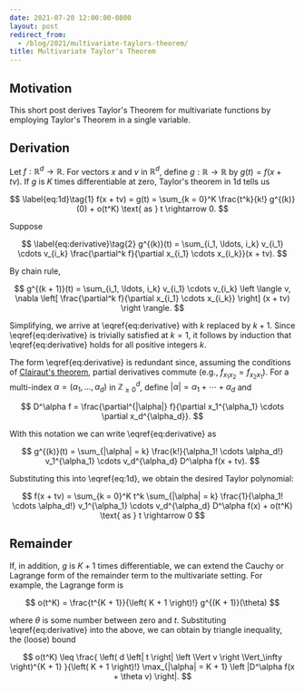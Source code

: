 ```yaml
---
date: 2021-07-20 12:00:00-0800
layout: post
redirect_from:
  - /blog/2021/multivariate-taylors-theorem/
title: Multivariate Taylor's Theorem
---
```

## Motivation

This short post derives Taylor's Theorem for multivariate functions by employing Taylor's Theorem in a single variable.

## Derivation

Let $f : \mathbb{R}^d \rightarrow \mathbb{R}$.
For vectors $x$ and $v$ in $\mathbb{R}^d$, define $g : \mathbb{R} \rightarrow \mathbb{R}$ by $g(t) = f(x + tv)$.
If $g$ is $K$ times differentiable at zero, Taylor's theorem in 1d tells us

$$
\label{eq:1d}\tag{1}
    f(x + tv)
    = g(t)
    = \sum_{k = 0}^K \frac{t^k}{k!} g^{(k)}(0)
    + o(t^K) \text{ as } t \rightarrow 0.
$$

Suppose

$$
\label{eq:derivative}\tag{2}
    g^{(k)}(t)
    = \sum_{i_1, \ldots, i_k}
      v_{i_1} \cdots v_{i_k}
      \frac{\partial^k f}{\partial x_{i_1} \cdots x_{i_k}}(x + tv).
$$

By chain rule,

$$
    g^{(k + 1)}(t)
    = \sum_{i_1, \ldots, i_k}
      v_{i_1} \cdots v_{i_k}
      \left \langle
          v,
          \nabla \left[
              \frac{\partial^k f}{\partial x_{i_1} \cdots x_{i_k}}
          \right] (x + tv)
      \right \rangle.
$$

Simplifying, we arrive at \eqref{eq:derivative} with $k$ replaced by $k + 1$.
Since \eqref{eq:derivative} is trivially satisfied at $k = 1$, it follows by induction that \eqref{eq:derivative} holds for all positive integers $k$.

The form \eqref{eq:derivative} is redundant since, assuming the conditions of [Clairaut's theorem](https://en.wikipedia.org/wiki/Symmetry_of_second_derivatives#Sufficiency_of_twice-differentiability), partial derivatives commute (e.g., $f_{x_1 x_2} = f_{x_2 x_1}$).
For a multi-index $\alpha = (\alpha_1, \ldots, \alpha_d)$ in $\mathbb{Z}^d_{\geq 0}$, define $|\alpha| = \alpha_1 + \cdots + \alpha_d$ and

$$
    D^\alpha f
    = \frac{\partial^{|\alpha|} f}{\partial x_1^{\alpha_1} \cdots \partial x_d^{\alpha_d}}.
$$

With this notation we can write \eqref{eq:derivative} as

$$
    g^{(k)}(t)
    = \sum_{|\alpha| = k}
      \frac{k!}{\alpha_1! \cdots \alpha_d!}
      v_1^{\alpha_1} \cdots v_d^{\alpha_d}
      D^\alpha f(x + tv).
$$

Substituting this into \eqref{eq:1d}, we obtain the desired Taylor polynomial:

$$
    f(x + tv)
    = \sum_{k = 0}^K t^k
      \sum_{|\alpha| = k}
      \frac{1}{\alpha_1! \cdots \alpha_d!}
      v_1^{\alpha_1} \cdots v_d^{\alpha_d}
      D^\alpha f(x)
      + o(t^K) \text{ as } t \rightarrow 0
$$

## Remainder

If, in addition, $g$ is $K + 1$ times differentiable, we can extend the Cauchy or Lagrange form of the remainder term to the multivariate setting.
For example, the Lagrange form is

$$
    o(t^K) = \frac{t^{K + 1}}{\left( K + 1 \right)!} g^{(K + 1)}(\theta)
$$

where $\theta$ is some number between zero and $t$.
Substituting \eqref{eq:derivative} into the above, we can obtain by triangle inequality, the (loose) bound

$$
    o(t^K)
    \leq \frac{
             \left( d \left| t \right| \left \Vert v \right \Vert_\infty \right)^{K + 1}
         }{\left( K + 1 \right)!}
         \max_{|\alpha| = K + 1}
         \left |D^\alpha f(x + \theta v) \right|.
$$
